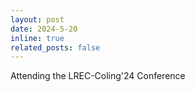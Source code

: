 ```yaml
---
layout: post
date: 2024-5-20
inline: true
related_posts: false
---
```

Attending the LREC-Coling'24 Conference